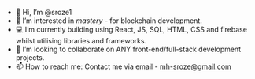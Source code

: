 - 👋 Hi, I’m @sroze1
- 🎯 I’m interested in *mastery* - for blockchain development.
- 💻 I’m currently building using React, JS, SQL, HTML, CSS and firebase whilst utilising libraries and frameworks.
- 🤝 I’m looking to collaborate on ANY front-end/full-stack development projects.
- 📫 How to reach me:
Contact me via email - mh-sroze@gmail.com

<!---
sroze1/sroze1 is a ✨ special ✨ repository because its `README.md` (this file) appears on your GitHub profile.
You can click the Preview link to take a look at your changes.
--->
